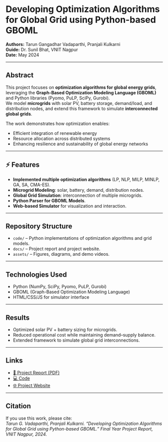 # Developing Optimization Algorithms for Global Grid using Python-based GBOML

**Authors:** Tarun Gangadhar Vadaparthi, Pranjali Kulkarni  
**Guide:** Dr. Sunil Bhat, VNIT Nagpur  
**Date:** May 2024

---

##  Abstract
This project focuses on **optimization algorithms for global energy grids**, leveraging the **Graph-Based Optimization Modeling Language (GBOML)** and Python libraries (Pyomo, PuLP, SciPy, Gurobi).  
We model **microgrids** with solar PV, battery storage, demand/load, and distribution nodes, and extend this framework to simulate **interconnected global grids**.  

The work demonstrates how optimization enables:  
- Efficient integration of renewable energy  
- Resource allocation across distributed systems  
- Enhancing resilience and sustainability of global energy networks  

---

## ⚡ Features
- **Implemented multiple optimization algorithms** (LP, NLP, MILP, MINLP, GA, SA, CMA-ES).  
- **Microgrid Modeling**: solar, battery, demand, distribution nodes.  
- **Global Grid Simulation**: interconnection of multiple microgrids.  
- **Python Parser for GBOML Models**.  
- **Web-based Simulator** for visualization and interaction.  

---

## Repository Structure
- `code/` – Python implementations of optimization algorithms and grid models.  
- `docs/` – Project report and project website.  
- `assets/` – Figures, diagrams, and demo videos.  

---

## Technologies Used
- Python (NumPy, SciPy, Pyomo, PuLP, Gurobi)  
- GBOML (Graph-Based Optimization Modeling Language)  
- HTML/CSS/JS for simulator interface  

---

## Results
- Optimized solar PV + battery sizing for microgrids.  
- Reduced operational cost while maintaining demand–supply balance.  
- Extended framework to simulate global grid interconnections.  

---

## Links
- [📄 Project Report (PDF)](docs/GBOML_Final_Report.pdf)  
- [💻 Code](code/)  
- [🌐 Project Website](https://tarungangadhar.github.io/gboml-global-grid/)  

---

## Citation
If you use this work, please cite:  
*Tarun G. Vadaparthi, Pranjali Kulkarni. “Developing Optimization Algorithms for Global Grid using Python-based GBOML.” Final Year Project Report, VNIT Nagpur, 2024.*
